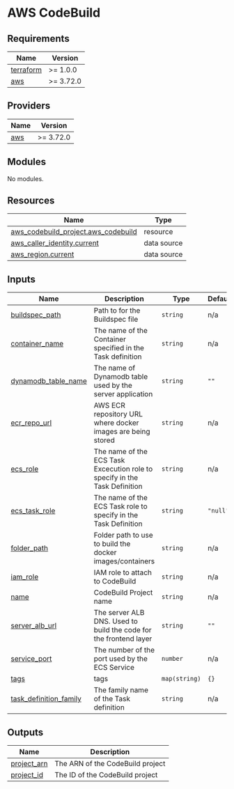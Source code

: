 # AWS CodeBuild

<!-- BEGINNING OF PRE-COMMIT-TERRAFORM DOCS HOOK -->
## Requirements

| Name | Version |
|------|---------|
| <a name="requirement_terraform"></a> [terraform](#requirement\_terraform) | >= 1.0.0 |
| <a name="requirement_aws"></a> [aws](#requirement\_aws) | >= 3.72.0 |

## Providers

| Name | Version |
|------|---------|
| <a name="provider_aws"></a> [aws](#provider\_aws) | >= 3.72.0 |

## Modules

No modules.

## Resources

| Name | Type |
|------|------|
| [aws_codebuild_project.aws_codebuild](https://registry.terraform.io/providers/hashicorp/aws/latest/docs/resources/codebuild_project) | resource |
| [aws_caller_identity.current](https://registry.terraform.io/providers/hashicorp/aws/latest/docs/data-sources/caller_identity) | data source |
| [aws_region.current](https://registry.terraform.io/providers/hashicorp/aws/latest/docs/data-sources/region) | data source |

## Inputs

| Name | Description | Type | Default | Required |
|------|-------------|------|---------|:--------:|
| <a name="input_buildspec_path"></a> [buildspec\_path](#input\_buildspec\_path) | Path to for the Buildspec file | `string` | n/a | yes |
| <a name="input_container_name"></a> [container\_name](#input\_container\_name) | The name of the Container specified in the Task definition | `string` | n/a | yes |
| <a name="input_dynamodb_table_name"></a> [dynamodb\_table\_name](#input\_dynamodb\_table\_name) | The name of Dynamodb table used by the server application | `string` | `""` | no |
| <a name="input_ecr_repo_url"></a> [ecr\_repo\_url](#input\_ecr\_repo\_url) | AWS ECR repository URL where docker images are being stored | `string` | n/a | yes |
| <a name="input_ecs_role"></a> [ecs\_role](#input\_ecs\_role) | The name of the ECS Task Excecution role to specify in the Task Definition | `string` | n/a | yes |
| <a name="input_ecs_task_role"></a> [ecs\_task\_role](#input\_ecs\_task\_role) | The name of the ECS Task role to specify in the Task Definition | `string` | `"null"` | no |
| <a name="input_folder_path"></a> [folder\_path](#input\_folder\_path) | Folder path to use to build the docker images/containers | `string` | n/a | yes |
| <a name="input_iam_role"></a> [iam\_role](#input\_iam\_role) | IAM role to attach to CodeBuild | `string` | n/a | yes |
| <a name="input_name"></a> [name](#input\_name) | CodeBuild Project name | `string` | n/a | yes |
| <a name="input_server_alb_url"></a> [server\_alb\_url](#input\_server\_alb\_url) | The server ALB DNS. Used to build the code for the frontend layer | `string` | `""` | no |
| <a name="input_service_port"></a> [service\_port](#input\_service\_port) | The number of the port used by the ECS Service | `number` | n/a | yes |
| <a name="input_tags"></a> [tags](#input\_tags) | tags | `map(string)` | `{}` | no |
| <a name="input_task_definition_family"></a> [task\_definition\_family](#input\_task\_definition\_family) | The family name of the Task definition | `string` | n/a | yes |

## Outputs

| Name | Description |
|------|-------------|
| <a name="output_project_arn"></a> [project\_arn](#output\_project\_arn) | The ARN of the CodeBuild project |
| <a name="output_project_id"></a> [project\_id](#output\_project\_id) | The ID of the CodeBuild project |
<!-- END OF PRE-COMMIT-TERRAFORM DOCS HOOK -->
